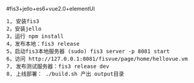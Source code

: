 #fis3+jello+es6+vue2.0+elementUI
<pre>
1, 安装fis3
2，安装jello
3，运行 npm install
4，发布本地：fis3 release
5，启动fis3本地服务器 (sudo) fis3 server -p 8081 start
6，访问 http://127.0.0.1:8081/fisvue/page/home/hellovue.vm
7, 发布测试服务器：fis3 release dev
8, 上线部署： ./build.sh 产出 output目录

</pre>